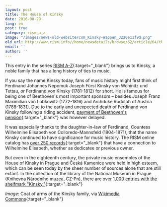 ```yaml
---
layout: post
title: The House of Kinsky
date: 2016-08-29
lang: en
post: true
category: rism_a_z
image: "/images/news-old-website/csm_Kinsky-Wappen_3220e11f9d.png"
old_url: http://www.rism.info//home/newsdetails/browse/62/article/64/the-house-of-kinsky.html
email: ''
author: ''
---
```


This entry in the series [RISM A-Z](http://www.rism.info/en/home/news-archive/select/rism_a_z){:target="_blank"} brings us to Kinsky, a noble family that has a long history of ties to music.

If you say the name Kinsky today, fans of music history might first think of Ferdinand Johannes Nepomuk Joseph Fürst Kinsky von Wchinitz und Tettau, or Ferdinand von Kinsky (1781-1812) for short. He is famous for being one of Beethoven's most important sponsors – besides Joseph Franz Maximilian von Lobkowitz (1772-1816) and Archduke Rudolph of Austria (1788-1831). Due to the early and unexpected death of Ferdinand von Kinsky following a riding accident, [payment of Beethoven's pension](http://www.beethoven-haus-bonn.de/sixcms/detail.php/35278){:target="_blank"} was however delayed.

It was especially thanks to the daughter-in-law of Ferdinand, Countess Wilhelmine Elisabeth von Colloredo-Mannsfeld (1804-1871), that the name Kinsky continued to have significance for music history. The RISM online catalog has [over 250 records](https://opac.rism.info/search?View=rism&q=Colloredo-Mannsfeld){:target="_blank"} that have a connection to Wilhelmine Elisabeth, whether as dedicatee or previous owner.

But even in the eighteenth century, the private music ensembles of the House of Kinsky in Prague and Česká Kamenice were held in high esteem, which can be seen today by the sheer number of sources alone that are still extant. In the collection of the library of the National Museum in Prague (Knihovna Národního muzea, CZ-Pn), there are over [1,000 entries with the shelfmark "Kinsky."](https://opac.rism.info/search?View=rism&callno=Kinsky){:target="_blank"}

_Image_: Coat of arms of the Kinsky family, via [Wikimedia Commons](https://de.wikipedia.org/wiki/Datei:Kinsky-Wappen.png){:target="_blank"}

